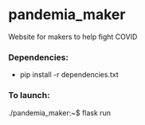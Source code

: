 # pandemia_maker
Website for makers to help fight COVID


### Dependencies:

* pip install -r dependencies.txt

### To launch:
\./pandemia_maker:~$ flask run
